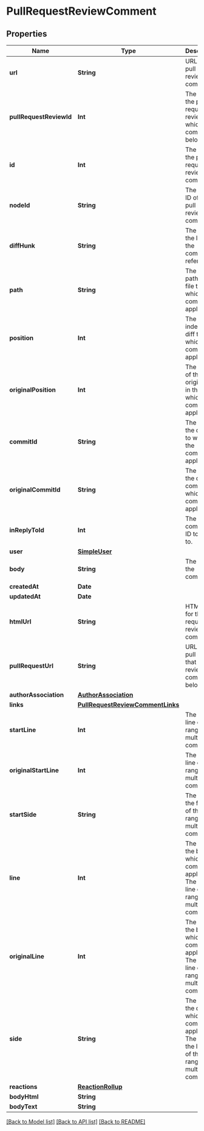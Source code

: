 # PullRequestReviewComment

## Properties
Name | Type | Description | Notes
------------ | ------------- | ------------- | -------------
**url** | **String** | URL for the pull request review comment | 
**pullRequestReviewId** | **Int** | The ID of the pull request review to which the comment belongs. | 
**id** | **Int** | The ID of the pull request review comment. | 
**nodeId** | **String** | The node ID of the pull request review comment. | 
**diffHunk** | **String** | The diff of the line that the comment refers to. | 
**path** | **String** | The relative path of the file to which the comment applies. | 
**position** | **Int** | The line index in the diff to which the comment applies. | 
**originalPosition** | **Int** | The index of the original line in the diff to which the comment applies. | 
**commitId** | **String** | The SHA of the commit to which the comment applies. | 
**originalCommitId** | **String** | The SHA of the original commit to which the comment applies. | 
**inReplyToId** | **Int** | The comment ID to reply to. | [optional] 
**user** | [**SimpleUser**](SimpleUser.md) |  | 
**body** | **String** | The text of the comment. | 
**createdAt** | **Date** |  | 
**updatedAt** | **Date** |  | 
**htmlUrl** | **String** | HTML URL for the pull request review comment. | 
**pullRequestUrl** | **String** | URL for the pull request that the review comment belongs to. | 
**authorAssociation** | [**AuthorAssociation**](AuthorAssociation.md) |  | 
**links** | [**PullRequestReviewCommentLinks**](PullRequestReviewCommentLinks.md) |  | 
**startLine** | **Int** | The first line of the range for a multi-line comment. | [optional] 
**originalStartLine** | **Int** | The first line of the range for a multi-line comment. | [optional] 
**startSide** | **String** | The side of the first line of the range for a multi-line comment. | [optional] [default to ._right]
**line** | **Int** | The line of the blob to which the comment applies. The last line of the range for a multi-line comment | [optional] 
**originalLine** | **Int** | The line of the blob to which the comment applies. The last line of the range for a multi-line comment | [optional] 
**side** | **String** | The side of the diff to which the comment applies. The side of the last line of the range for a multi-line comment | [optional] [default to ._right]
**reactions** | [**ReactionRollup**](ReactionRollup.md) |  | [optional] 
**bodyHtml** | **String** |  | [optional] 
**bodyText** | **String** |  | [optional] 

[[Back to Model list]](../README.md#documentation-for-models) [[Back to API list]](../README.md#documentation-for-api-endpoints) [[Back to README]](../README.md)


